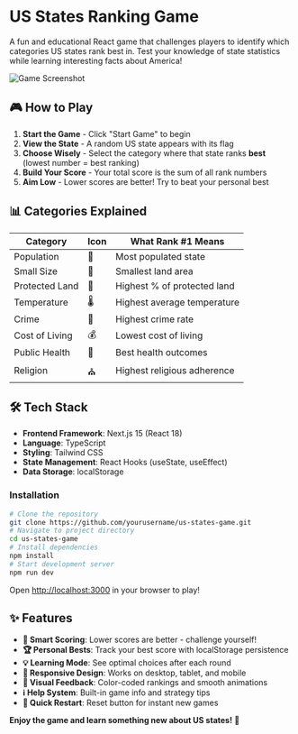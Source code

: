 # US States Ranking Game
A fun and educational React game that challenges players to identify which categories US states rank best in. Test your knowledge of state statistics while learning interesting facts about America!

![Game Screenshot](/states.png)

## 🎮 How to Play
1. **Start the Game** - Click "Start Game" to begin
2. **View the State** - A random US state appears with its flag
3. **Choose Wisely** - Select the category where that state ranks **best** (lowest number = best ranking)
4. **Build Your Score** - Your total score is the sum of all rank numbers
5. **Aim Low** - Lower scores are better! Try to beat your personal best

## 📊 Categories Explained
| Category | Icon | What Rank #1 Means |
|----------|------|-------------------|
| Population | 🌇 | Most populated state |
| Small Size | 📏 | Smallest land area |
| Protected Land | 🌲 | Highest % of protected land |
| Temperature | 🌡️ | Highest average temperature |
| Crime | 👮 | Highest crime rate |
| Cost of Living | 💰 | Lowest cost of living |
| Public Health | 🏥 | Best health outcomes |
| Religion | ⛪ | Highest religious adherence |

## 🛠️ Tech Stack
- **Frontend Framework**: Next.js 15 (React 18)
- **Language**: TypeScript
- **Styling**: Tailwind CSS
- **State Management**: React Hooks (useState, useEffect)
- **Data Storage**: localStorage

### Installation
```bash
# Clone the repository
git clone https://github.com/yourusername/us-states-game.git
# Navigate to project directory
cd us-states-game
# Install dependencies
npm install
# Start development server
npm run dev
```
Open [http://localhost:3000](http://localhost:3000) in your browser to play!

## ✨ Features
- **🎯 Smart Scoring**: Lower scores are better - challenge yourself!
- **🏆 Personal Bests**: Track your best score with localStorage persistence
- **💡 Learning Mode**: See optimal choices after each round
- **📱 Responsive Design**: Works on desktop, tablet, and mobile
- **🎨 Visual Feedback**: Color-coded rankings and smooth animations
- **ℹ️ Help System**: Built-in game info and strategy tips
- **🔄 Quick Restart**: Reset button for instant new games

**Enjoy the game and learn something new about US states!** 🎉
